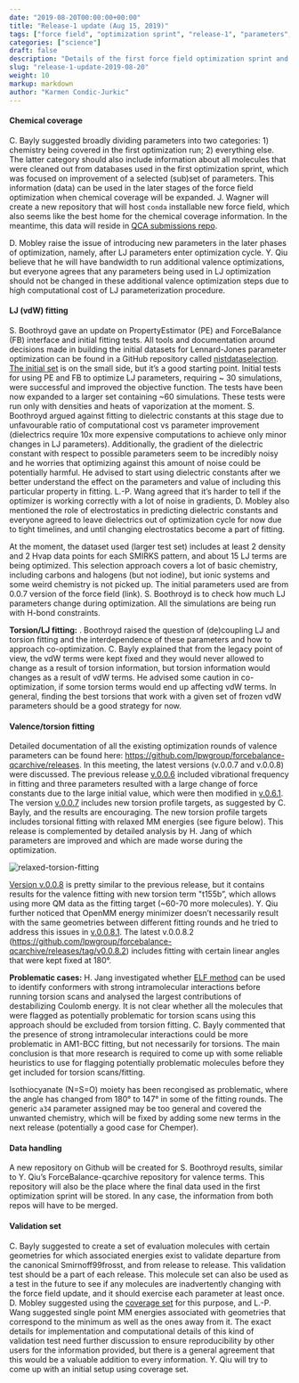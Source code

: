 ```yaml
---
date: "2019-08-20T00:00:00+00:00"
title: "Release-1 update (Aug 15, 2019)"
tags: ["force field", "optimization sprint", "release-1", "parameters", "datasets", "fitting", "ForceBalance", "PropertyEstimator", "properties", "torsions", "valence", "Lennard-Jones", "chemical coverage"]
categories: ["science"]
draft: false
description: "Details of the first force field optimization sprint and meeting notes from #release-1 call on Aug 15, 2019"
slug: "release-1-update-2019-08-20"
weight: 10
markup: markdown
author: "Karmen Condic-Jurkic"
---
```



#### **Chemical coverage**

C. Bayly suggested broadly dividing parameters into two categories: 1) chemistry being covered in the first optimization run; 2) everything else. The latter category should also include information about all molecules that were cleaned out from databases used in the first optimization sprint, which was focused on improvement of a selected (sub)set of parameters. This information (data) can be used in the later stages of the force field optimization when chemical coverage will be expanded. J. Wagner will create a new repository that will host `conda` installable new force field, which also seems like the best home for the chemical coverage information. In the meantime, this data will reside in [QCA submissions repo](https://github.com/openforcefield/qca-dataset-submission).

D. Mobley raise the issue of introducing new parameters in the later phases of optimization, namely, after LJ parameters enter optimization cycle. Y. Qiu believe that he will have bandwidth to run additional valence optimizations, but everyone agrees that any parameters being used in LJ optimization should not be changed in these additional valence optimization steps due to high computational cost of LJ parameterization procedure.


#### **LJ (vdW) fitting**

S. Boothroyd gave an update on PropertyEstimator (PE) and ForceBalance (FB) interface and initial fitting tests. All tools and documentation around decisions made in building the initial datasets for Lennard-Jones parameter optimization can be found in a GitHub repository called [nistdataselection](https://github.com/openforcefield/nistdataselection). [The initial set](https://openforcefield.org/science/updates/propertyestimator-meeting-2019-08-08/) is on the small side, but it’s a good starting point. Initial tests for using PE and FB to optimize LJ parameters, requiring ~ 30 simulations, were successful and improved the objective function. The tests have been now expanded to a larger set containing ~60 simulations. These tests were run only with densities and heats of vaporization at the moment. S. Boothroyd argued against fitting to dielectric constants at this stage due to unfavourable ratio of computational cost vs parameter improvement (dielectrics require 10x more expensive computations to achieve only minor changes in LJ parameters). Additionally, the gradient of the dielectric constant with respect to possible parameters seem to be incredibly noisy and he worries that optimizing against this amount of noise could be potentially harmful. He advised to start using dielectric constants after we better understand the effect on the parameters and value of including this particular property in fitting. L.-P. Wang agreed that it’s harder to tell if the optimizer is working correctly with a lot of noise in gradients, D. Mobley also mentioned the role of electrostatics in predicting dielectric constants and everyone agreed to leave dielectrics out of optimization cycle for now due to tight timelines, and until changing electrostatics become a part of fitting.

At the moment, the dataset used (larger test set) includes at least 2 density and 2 Hvap data points for each SMIRKS pattern, and about 15 LJ terms are being optimized. This selection approach covers a lot of basic chemistry, including carbons and halogens (but not iodine), but ionic systems and some weird chemistry is not picked up. The initial parameters used are from 0.0.7 version of the force field (link). S. Boothroyd is to check how much LJ parameters change during optimization. All the simulations are being run with H-bond constraints.

**Torsion/LJ fitting:** . Boothroyd raised the question of (de)coupling LJ and torsion fitting and the interdependence of these parameters and how to approach co-optimization. C. Bayly explained that from the legacy point of view, the vdW terms were kept fixed and they would never allowed to change as a result of torsion information, but torsion information would changes as a result of vdW terms. He advised some caution in co-optimization, if some torsion terms would end up affecting vdW terms. In general, finding the best torsions that work with a given set of frozen vdW parameters should be a good strategy for now.


#### **Valence/torsion fitting**

Detailed documentation of all the existing optimization rounds of valence parameters can be found here: https://github.com/lpwgroup/forcebalance-qcarchive/releases. In this meeting, the latest versions (v.0.0.7 and v.0.0.8) were discussed. The previous release [v.0.0.6](https://github.com/lpwgroup/forcebalance-qcarchive/releases/tag/v0.0.6) included vibrational frequency in fitting and three parameters resulted with a large change of force constants due to the large initial value, which were then modified in [v.0.6.1](https://github.com/lpwgroup/forcebalance-qcarchive/releases/tag/v0.0.6.1). The version [v.0.0.7](https://github.com/lpwgroup/forcebalance-qcarchive/releases/tag/v0.0.7) includes new torsion profile targets, as suggested by C. Bayly, and the results are encouraging. The new torsion profile targets includes torsional fitting with relaxed MM energies (see figure below). This release is complemented by detailed analysis by H. Jang of which parameters are improved and which are made worse during the optimization.

![relaxed-torsion-fitting](relaxed-torsion-fitting.png "relaxed-torsion-fitting")

[Version v.0.0.8](https://github.com/lpwgroup/forcebalance-qcarchive/releases/tag/v0.0.8) is pretty similar to the previous release, but it contains results for the valence fitting with new torsion term "t155b”, which allows using more QM data as the fitting target (~60-70 more molecules). Y. Qiu further noticed that OpenMM energy minimizer doesn’t necessarily result with the same geometries between different fitting rounds and he tried to address this issues in [v.0.0.8.1](https://github.com/lpwgroup/forcebalance-qcarchive/releases/tag/v0.0.8.1). The latest v.0.0.8.2 (https://github.com/lpwgroup/forcebalance-qcarchive/releases/tag/v0.0.8.2) includes fitting with certain linear angles that were kept fixed at 180°.


**Problematic cases:** H. Jang investigated whether [ELF method](https://docs.eyesopen.com/toolkits/python/quacpactk/molchargetheory.html#elf-conformer-selection) can be used to identify conformers with strong intramolecular interactions before running torsion scans and analysed the largest contributions of destabilizing Coulomb energy. It is not clear whether all the molecules that were flagged as potentially problematic for torsion scans using this approach should be excluded from torsion fitting. C. Bayly commented that the presence of strong intramolecular interactions could be more problematic in AM1-BCC fitting, but not necessarily for torsions. The main conclusion is that more research is required to come up with some reliable heuristics to use for flagging potentially problematic molecules before they get included for torsion scans/fitting.

Isothiocyanate (N=S=O) moiety has been recongised as problematic, where the angle has changed from 180° to 147° in some of the fitting rounds. The generic `a34` parameter assigned may be too general and covered the unwanted chemistry, which will be fixed by adding some new terms in the next release (potentially a good case for Chemper).


#### **Data handling**

A new repository on Github will be created for S. Boothroyd results, similar to Y. Qiu’s ForceBalance-qcarchive repository for valence terms. This repository will also be the place where the final data used in the first optimization sprint will be stored. In any case, the information from both repos will have to be merged.


#### **Validation set**

C. Bayly suggested to create a set of evaluation molecules with certain geometries for which associated energies exist to validate departure from the canonical Smirnoff99frosst, and from release to release. This validation test should be a part of each release. This molecule set can also be used as a test in the future to see if any molecules are inadvertently changing with the force field update, and it should exercise each parameter at least once. D. Mobley suggested using the [coverage set](https://github.com/openforcefield/qca-dataset-submission/tree/master/2019-06-25-smirnoff99Frost-coverage) for this purpose, and L.-P. Wang suggested single point MM energies associated with geometries that correspond to the minimum as well as the ones away from it. The exact details for implementation and computational details of this kind of validation test need further discussion to ensure reproducibility by other users for the information provided, but there is a general agreement that this would be a valuable addition to every information. Y. Qiu will try to come up with an initial setup using coverage set.

